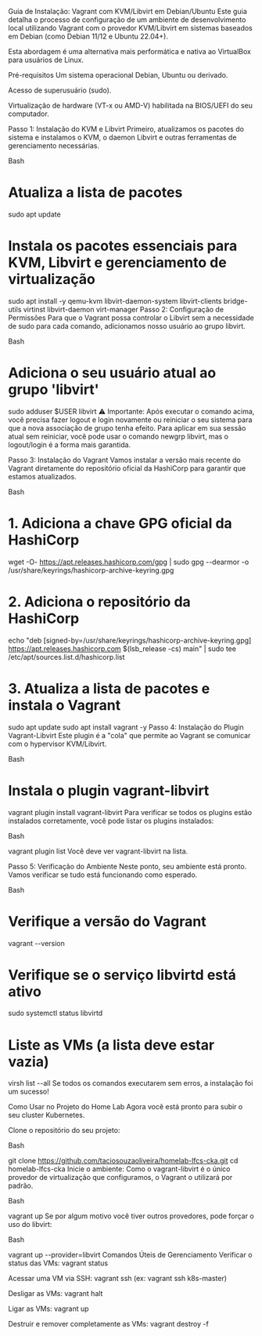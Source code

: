 Guia de Instalação: Vagrant com KVM/Libvirt em Debian/Ubuntu
Este guia detalha o processo de configuração de um ambiente de desenvolvimento local utilizando Vagrant com o provedor KVM/Libvirt em sistemas baseados em Debian (como Debian 11/12 e Ubuntu 22.04+).

Esta abordagem é uma alternativa mais performática e nativa ao VirtualBox para usuários de Linux.

Pré-requisitos
Um sistema operacional Debian, Ubuntu ou derivado.

Acesso de superusuário (sudo).

Virtualização de hardware (VT-x ou AMD-V) habilitada na BIOS/UEFI do seu computador.

Passo 1: Instalação do KVM e Libvirt
Primeiro, atualizamos os pacotes do sistema e instalamos o KVM, o daemon Libvirt e outras ferramentas de gerenciamento necessárias.

Bash

# Atualiza a lista de pacotes
sudo apt update

# Instala os pacotes essenciais para KVM, Libvirt e gerenciamento de virtualização
sudo apt install -y qemu-kvm libvirt-daemon-system libvirt-clients bridge-utils virtinst libvirt-daemon virt-manager
Passo 2: Configuração de Permissões
Para que o Vagrant possa controlar o Libvirt sem a necessidade de sudo para cada comando, adicionamos nosso usuário ao grupo libvirt.

Bash

# Adiciona o seu usuário atual ao grupo 'libvirt'
sudo adduser $USER libvirt
⚠️ Importante: Após executar o comando acima, você precisa fazer logout e login novamente ou reiniciar o seu sistema para que a nova associação de grupo tenha efeito. Para aplicar em sua sessão atual sem reiniciar, você pode usar o comando newgrp libvirt, mas o logout/login é a forma mais garantida.

Passo 3: Instalação do Vagrant
Vamos instalar a versão mais recente do Vagrant diretamente do repositório oficial da HashiCorp para garantir que estamos atualizados.

Bash

# 1. Adiciona a chave GPG oficial da HashiCorp
wget -O- https://apt.releases.hashicorp.com/gpg | sudo gpg --dearmor -o /usr/share/keyrings/hashicorp-archive-keyring.gpg

# 2. Adiciona o repositório da HashiCorp
echo "deb [signed-by=/usr/share/keyrings/hashicorp-archive-keyring.gpg] https://apt.releases.hashicorp.com $(lsb_release -cs) main" | sudo tee /etc/apt/sources.list.d/hashicorp.list

# 3. Atualiza a lista de pacotes e instala o Vagrant
sudo apt update
sudo apt install vagrant -y
Passo 4: Instalação do Plugin Vagrant-Libvirt
Este plugin é a "cola" que permite ao Vagrant se comunicar com o hypervisor KVM/Libvirt.

Bash

# Instala o plugin vagrant-libvirt
vagrant plugin install vagrant-libvirt
Para verificar se todos os plugins estão instalados corretamente, você pode listar os plugins instalados:

Bash

vagrant plugin list
Você deve ver vagrant-libvirt na lista.

Passo 5: Verificação do Ambiente
Neste ponto, seu ambiente está pronto. Vamos verificar se tudo está funcionando como esperado.

Bash

# Verifique a versão do Vagrant
vagrant --version

# Verifique se o serviço libvirtd está ativo
sudo systemctl status libvirtd

# Liste as VMs (a lista deve estar vazia)
virsh list --all
Se todos os comandos executarem sem erros, a instalação foi um sucesso!

Como Usar no Projeto do Home Lab
Agora você está pronto para subir o seu cluster Kubernetes.

Clone o repositório do seu projeto:

Bash

git clone https://github.com/taciosouzaoliveira/homelab-lfcs-cka.git
cd homelab-lfcs-cka
Inicie o ambiente: Como o vagrant-libvirt é o único provedor de virtualização que configuramos, o Vagrant o utilizará por padrão.

Bash

vagrant up
Se por algum motivo você tiver outros provedores, pode forçar o uso do libvirt:

Bash

vagrant up --provider=libvirt
Comandos Úteis de Gerenciamento
Verificar o status das VMs: vagrant status

Acessar uma VM via SSH: vagrant ssh <nome-da-vm> (ex: vagrant ssh k8s-master)

Desligar as VMs: vagrant halt

Ligar as VMs: vagrant up

Destruir e remover completamente as VMs: vagrant destroy -f
